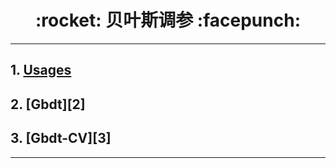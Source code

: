 <h1 align = "center">:rocket: 贝叶斯调参 :facepunch:</h1>

---
## 1. [Usages][1]
## 2. [Gbdt][2]
## 3. [Gbdt-CV][3]
















---
[1]: http://nbviewer.jupyter.org/github/Jie-Yuan/DataMining/blob/master/8_ParametersTuning/BayesianOptimization/Usages.ipynb

